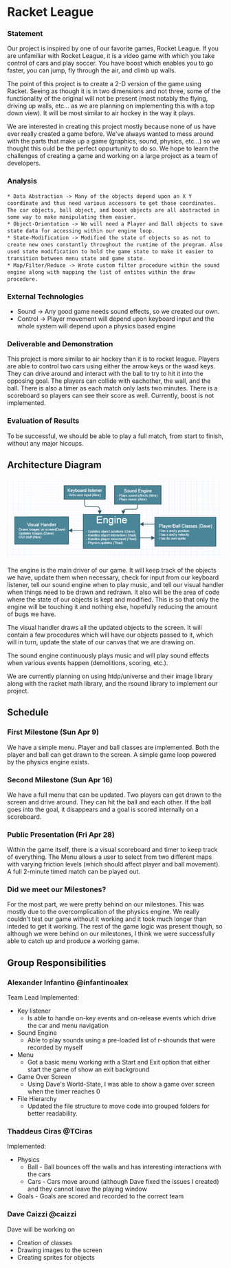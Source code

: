 # Racket League

### Statement
Our project is inspired by one of our favorite games, Rocket League. If you are unfamiliar with Rocket League, it is a video game with which you take control of cars and play soccer. You have boost which enables you to go faster, you can jump, fly through the air, and climb up walls. 

The point of this project is to create a 2-D version of the game using Racket. Seeing as though it is in two dimensions and not three, some of the functionality of the original will not be present (most notably the flying, driving up walls, etc... as we are planning on implementing this with a top down view). It will be most similar to air hockey in the way it plays.

We are interested in creating this project mostly because none of us have ever really created a game before. We've always wanted to mess around with the parts that make up a game (graphics, sound, physics, etc...) so we thought this ould be the perfect oppurtunity to do so. We hope to learn the challenges of creating a game and working on a large project as a team of developers. 

### Analysis

    * Data Abstraction -> Many of the objects depend upon an X Y coordinate and thus need various accessors to get those coordinates. The car objects, ball object, and boost objects are all abstracted in some way to make manipulating them easier.
    * Object-Orientation -> We will need a Player and Ball objects to save state data for accessing within our engine loop.
    * State-Modification -> Modified the state of objects so as not to create new ones constantly throughout the runtime of the program. Also used state modification to hold the game state to make it easier to transition between menu state and game state.
    * Map/Filter/Reduce -> Wrote custom filter procedure within the sound engine along with mapping the list of entites within the draw procedure.

### External Technologies

- Sound -> Any good game needs sound effects, so we created our own.
- Control -> Player movement will depend upon keyboard input and the whole system will depend upon a physics based engine

### Deliverable and Demonstration

  This project is more similar to air hockey than it is to rocket league. Players are able to control two cars using either the arrow keys or the wasd keys. They can drive around and interact with the ball to try to hit it into the opposing goal. The players can collide with eachother, the wall, and the ball. There is also a timer as each match only lasts two minutes. There is a scoreboard so players can see their score as well. Currently, boost is not implemented.
 
### Evaluation of Results

To be successful, we should be able to play a full match, from start to finish, without any major hiccups.

## Architecture Diagram
![Architecture Diagram](/Plan/ArchitectureDiagram.png?raw=false "Architecture Diagram")

The engine is the main driver of our game. It will keep track of the objects we have, update them when necessary, check for input from our keyboard listener, tell our sound engine when to play music, and tell our visual handler when things need to be drawn and redrawn. It also will be the area of code where the state of our objects is kept and modified. This is so that only the engine will be touching it and nothing else, hopefully reducing the amount of bugs we have.

The visual handler draws all the updated objects to the screen. It will contain a few procedures which will have our objects passed to it, which will in turn, update the state of our canvas that we are drawing on.

The sound engine continuously plays music and will play sound effects when various events happen (demolitions, scoring, etc.).

We are currently planning on using htdp/universe and their image library along with the racket math library, and the rsound library to implement our project.

## Schedule

### First Milestone (Sun Apr 9)
We have a simple menu. Player and ball classes are implemented. Both the player and ball can get drawn to the screen. A simple game loop powered by the physics engine exists.

### Second Milestone (Sun Apr 16)
We have a full menu that can be updated. Two players can get drawn to the screen and drive around. They can hit the ball and each other. If the ball goes into the goal, it disappears and a goal is scored internally on a scoreboard. 

### Public Presentation (Fri Apr 28)
Within the game itself, there is a visual scoreboard and timer to keep track of everything. The Menu allows a user to select from two different maps with varying friction levels (which should affect player and ball movement). A full 2-minute timed match can be played out.

### Did we meet our Milestones?
For the most part, we were pretty behind on our milestones. This was mostly due to the overcomplication of the physics engine. We really couldn't test our game without it working and it took much longer than inteded to get it working. The rest of the game logic was present though, so although we were behind on our milestones, I think we were successfully able to catch up and produce a working game.

## Group Responsibilities

### Alexander Infantino @infantinoalex
Team Lead
Implemented:
  * Key listener
      * Is able to handle on-key events and on-release events which drive the car and menu navigation
  * Sound Engine
      * Able to play sounds using a pre-loaded list of r-shounds that were recorded by myself
  * Menu
      * Got a basic menu working with a Start and Exit option that either start the game of show an exit background
  * Game Over Screen
      * Using Dave's World-State, I was able to show a game over screen when the timer reaches 0
  * File Hierarchy
      * Updated the file structure to move code into grouped folders for better readability.

### Thaddeus Ciras @TCiras
Implemented:
 * Physics
   * Ball - Ball bounces off the walls and has interesting interactions with the cars
   * Cars - Cars move around (although Dave fixed the issues I created) and they cannot leave the playing window
 * Goals - Goals are scored and recorded to the correct team

### Dave Caizzi @caizzi 
Dave will be working on
* Creation of classes
* Drawing images to the screen
* Creating sprites for objects
